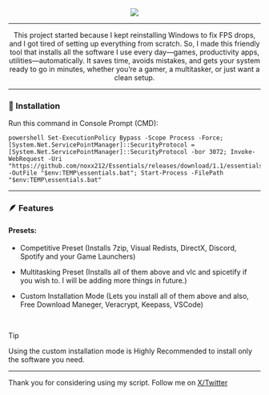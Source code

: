 <div align="center">
  <img src="https://media.discordapp.net/attachments/952368183543746570/1415003807108300991/image.png?ex=68c1a07d&is=68c04efd&hm=3d97f3f82e016034d40e098e2551bac918caefd14d49dd36ed1a314486effe2c&=&format=webp&quality=lossless">
</div>

---

<p align="center">
This project started because I kept reinstalling Windows to fix FPS drops, and I got tired of setting up everything from scratch. So, I made this friendly tool that installs all the software I use every day—games, productivity apps, utilities—automatically. It saves time, avoids mistakes, and gets your system ready to go in minutes, whether you’re a gamer, a multitasker, or just want a clean setup.
</p>

---

<h3>🪼 Installation</h3>
<p>Run this command in Console Prompt (CMD): </p>

```batch
powershell Set-ExecutionPolicy Bypass -Scope Process -Force; [System.Net.ServicePointManager]::SecurityProtocol = [System.Net.ServicePointManager]::SecurityProtocol -bor 3072; Invoke-WebRequest -Uri "https://github.com/noxx212/Essentials/releases/download/1.1/essentials.bat" -OutFile "$env:TEMP\essentials.bat"; Start-Process -FilePath "$env:TEMP\essentials.bat"
```

---

<h3>🪶 Features</h3>

<h4>Presets: </h4>

- Competitive Preset (Installs 7zip, Visual Redists, DirectX, Discord, Spotify and your Game Launchers)
  
- Multitasking Preset (Installs all of them above and vlc and spicetify if you wish to. I will be adding more things in future.)
  
- Custom Installation Mode (Lets you install all of them above and also, Free Download Maneger, Veracrypt, Keepass, VSCode)

<br>

> [!TIP]
> Using the custom installation mode is Highly Recommended to install only the software you need.


---

<p>Thank you for considering using my script. Follow me on <a href=https://x.com/noxxzeraa>X/Twitter</a></p>
